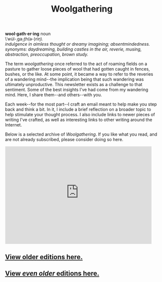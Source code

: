 ﻿---
layout: page
title: Woolgathering
permalink: /woolgathering/
order: 5
---
**wool·gath·er·ing** noun    
\ˈwu̇l-ˌga-t͟h(ə-)riŋ\  
*indulgence in aimless thought or dreamy imagining; absentmindedness.  
synonyms:	daydreaming, building castles in the air, reverie, musing, abstraction, preoccupation, brown study.*

The term *woolgathering* once referred to the act of roaming fields on a pasture to gather loose pieces of wool that had gotten caught in fences, bushes, or the like. At some point, it became a way to refer to the reveries of a wandering mind--the implication being that such wandering was ultimately unproductive. This newsletter exists as a challenge to that sentiment. Some of the best insights I've had come from my wandering mind. Here, I share them--and others--with you.

Each week--for the most part--I craft an email meant to help make you step back and think a bit. In it, I include a brief reflection on a broader topic to help stimulate your thought process. I also include links to newer pieces of writing I've crafted, as well as interesting links to other writing around the Internet.

Below is a selected archive of *Woolgathering*. If you like what you read, and are not already subscribed, please consider doing so here.
<br>
<iframe src="https://woolgathering.substack.com/embed" width="480" height="320" style="border:1px solid #EEE; background:white;" frameborder="0" scrolling="no"></iframe>
<br>

## [View older editions here.](https://us11.campaign-archive.com/home/?u=90261a3476981959e9fb98a34&id=18e37d8762)

## [View *even older* editions here.](https://tinyletter.com/mike_sturm/archive)
